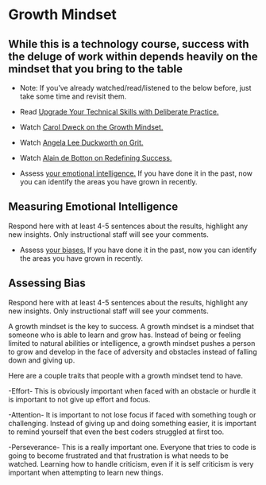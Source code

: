 # Growth Mindset

## While this is a technology course, success with the deluge of work within depends heavily on the mindset that you bring to the table

* Note: If you’ve already watched/read/listened to the below before, just take some time and revisit them.

* Read [Upgrade Your Technical Skills with Deliberate Practice.](https://web.archive.org/web/20160616225417/http://www.happybearsoftware.com/upgrade-your-technical-skills-with-deliberate-practice)
* Watch [Carol Dweck on the Growth Mindset.](https://www.ted.com/talks/carol_dweck_the_power_of_believing_that_you_can_improve?language=en)
* Watch [Angela Lee Duckworth on Grit.](https://www.ted.com/talks/angela_lee_duckworth_grit_the_power_of_passion_and_perseverance)
* Watch [Alain de Botton on Redefining Success.](https://www.ted.com/talks/alain_de_botton_a_kinder_gentler_philosophy_of_success)
* Assess [your emotional intelligence.](https://codefellows.github.io/common_curriculum/career_coaching/201/emotional-intelligence-assessment.html) If you have done it in the past, now you can identify the areas you have grown in recently.

## Measuring Emotional Intelligence

Respond here with at least 4-5 sentences about the results, highlight any new insights. Only instructional staff will see your comments.

* Assess [your biases.](https://codefellows.github.io/common_curriculum/career_coaching/301/bias-assessment.html) If you have done it in the past, now you can identify the areas you have grown in recently.

## Assessing Bias

Respond here with at least 4-5 sentences about the results, highlight any new insights. Only instructional staff will see your comments.

A growth mindset is the key to success. A growth mindset is a mindset that someone who is able to learn and grow has. Instead of being or feeling limited to natural abilities or intelligence, a growth mindset pushes a person to grow and develop in the face of adversity and obstacles instead of falling down and giving up.

Here are a couple traits that people with a growth mindset tend to have.

-Effort- This is obviously important when faced with an obstacle or hurdle it is important to not give up effort and focus.

-Attention- It is important to not lose focus if faced with something tough or challenging. Instead of giving up and doing something easier, it is important to remind yourself that even the best coders struggled at first too.

-Perseverance- This is a really important one. Everyone that tries to code is going to become frustrated and that frustration is what needs to be watched. Learning how to handle criticism, even if it is self criticism is very important when attempting to learn new things.